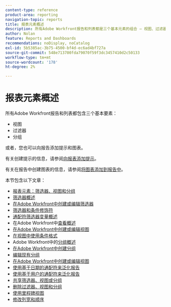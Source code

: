 ```yaml
---
content-type: reference
product-area: reporting
navigation-topic: reports
title: 报表元素概述
description: 所有Adobe Workfront报告和列表都是三个基本元素的组合 — 视图、过滤器和分组。
author: Nolan
feature: Reports and Dashboards
recommendations: noDisplay, noCatalog
exl-id: 5b5385ac-3b75-4500-bf4d-ec6ad4bf727a
source-git-commit: 548e713700fda79070f59f3dc3457410d2c50133
workflow-type: tm+mt
source-wordcount: '178'
ht-degree: 2%

---
```


# 报表元素概述

所有Adobe Workfront报告和列表都包含三个基本要素：

* 视图
* 过滤器
* 分组

或者，您也可以向报告添加提示和图表。

有关创建提示的信息，请参阅[向报表添加提示](../../../reports-and-dashboards/reports/creating-and-managing-reports/add-prompt-report.md)。

有关在报告中创建图表的信息，请参阅[将图表添加到报告中](../../../reports-and-dashboards/reports/creating-and-managing-reports/add-chart-report.md)。

本节包含以下文章：

<!--outdated: * [Basic Report Creation Program](https://one.workfront.com/s/basic-report-creation-program)-->
* [报表元素：筛选器、视图和分组](../../../reports-and-dashboards/reports/reporting-elements/reporting-elements-filters-views-groupings.md)
* [筛选器概述](../../../reports-and-dashboards/reports/reporting-elements/filters-overview.md)
* [在Adobe Workfront中创建或编辑筛选器](../../../reports-and-dashboards/reports/reporting-elements/create-filters.md)
* [筛选器和条件修饰符](../../../reports-and-dashboards/reports/reporting-elements/filter-condition-modifiers.md)
* [通配符筛选器变量概述](../../../reports-and-dashboards/reports/reporting-elements/understand-wildcard-filter-variables.md)
* 在Adobe Workfront中[查看概述](../../../reports-and-dashboards/reports/reporting-elements/views-overview.md)
* [在Adobe Workfront中创建或编辑视图](../../../reports-and-dashboards/reports/reporting-elements/create-edit-views.md)
* [在视图中使用条件格式](../../../reports-and-dashboards/reports/reporting-elements/use-conditional-formatting-views.md)
* Adobe Workfront中的[分组概述](../../../reports-and-dashboards/reports/reporting-elements/groupings-overview.md)
* [在Adobe Workfront中创建分组](../../../reports-and-dashboards/reports/reporting-elements/create-groupings.md)
* [编辑现有分组](../../../reports-and-dashboards/reports/reporting-elements/edit-existing-groupings.md)
* [在Adobe Workfront中创建或编辑视图](../../../reports-and-dashboards/reports/reporting-elements/create-edit-views.md)
* [使用基于日期的通配符来泛化报告](../../../reports-and-dashboards/reports/reporting-elements/use-date-based-wildcards-generalize-reports.md)
* [使用基于用户的通配符来泛化报告](../../../reports-and-dashboards/reports/reporting-elements/use-user-based-wildcards-generalize-reports.md)
* [共享筛选器、视图或分组](../../../reports-and-dashboards/reports/reporting-elements/share-filter-view-grouping.md)
* [删除过滤器、视图和分组](../../../reports-and-dashboards/reports/reporting-elements/remove-filters-views-groupings.md)
* [使用里程碑视图](../../../reports-and-dashboards/reports/reporting-elements/use-milestone-view.md)
* [修改列宽和顺序](../../../reports-and-dashboards/reports/reporting-elements/modify-column-width-order.md)
